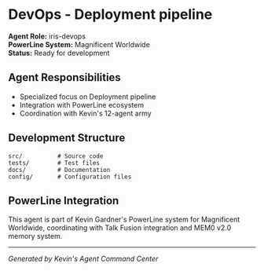 # DevOps - Deployment pipeline

**Agent Role:** iris-devops  
**PowerLine System:** Magnificent Worldwide  
**Status:** Ready for development

## Agent Responsibilities
- Specialized focus on Deployment pipeline
- Integration with PowerLine ecosystem
- Coordination with Kevin's 12-agent army

## Development Structure
```
src/          # Source code
tests/        # Test files  
docs/         # Documentation
config/       # Configuration files
```

## PowerLine Integration
This agent is part of Kevin Gardner's PowerLine system for Magnificent Worldwide, 
coordinating with Talk Fusion integration and MEM0 v2.0 memory system.

---
*Generated by Kevin's Agent Command Center*

